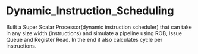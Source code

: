 # Dynamic_Instruction_Scheduling

Built a Super Scalar Processor(dynamic instruction scheduler) that can take in any size width (instructions) and simulate a pipeline using ROB, Issue Queue and Register Read. In the end it also calculates cycle per instructions. 
